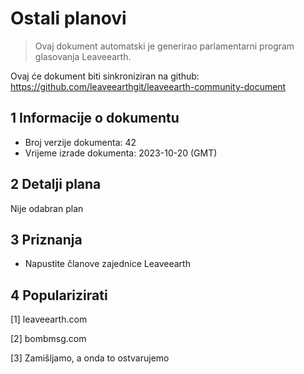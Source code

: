 # Ostali planovi

>Ovaj dokument automatski je generirao parlamentarni program glasovanja Leaveearth.

Ovaj će dokument biti sinkroniziran na github: https://github.com/leaveearthgit/leaveearth-community-document

## 1 Informacije o dokumentu

- Broj verzije dokumenta: 42
- Vrijeme izrade dokumenta: 2023-10-20 (GMT)

## 2 Detalji plana

Nije odabran plan

## 3 Priznanja
* Napustite članove zajednice Leaveearth

## 4 Popularizirati
[1] leaveearth.com

[2] bombmsg.com

[3] Zamišljamo, a onda to ostvarujemo